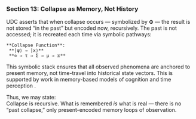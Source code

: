 ### **Section 13: Collapse as Memory, Not History**

UDC asserts that when collapse occurs — symbolized by **⊙** — the result is not stored “in the past” but encoded now, recursively. The past is not accessed; it is recreated each time via symbolic pathways:

    **Collapse Function**:  
     **|ψ⟩ ⇒ |x⟩**  
     **⊙ ⇒ τ ⇒ Σ ⇒ μ ⇒ ⧖**

This symbolic stack ensures that all observed phenomena are anchored to present memory, not time-travel into historical state vectors. This is supported by work in memory-based models of cognition and time perception .

Thus, we may state:  
Collapse is recursive. What is remembered *is* what is real — there is no “past collapse,” only present-encoded memory loops of observation.
